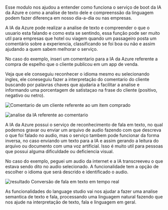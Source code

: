 Esse modulo nos ajudou a entender como funciona o serviço de boot da IA da Azure e como a analise de texto dele e compreenssão da linguagem podem fazer diferença em nosso dia-a-dia ou nas empresas.

A IA da Azure pode realizar a analise de texto e compreender o que o usuario esta falando e como esta se sentindo, essa função pode ser muito util para empresas que hotel ou viagem quando um passageiro posta um comentário sobre a experiencia, classificando se foi boa ou não e assim ajudando a quem sabem melhorar o serviço.

No caso do exemplo, inseri um comentario para a IA da Azure referente a compra de espelho que o cliente publicou em um app de venda.

Veja que ele conseguiu reconhecer o idioma mesmo eu selecionando ingles, ele coneseguiu fazer a interpretação do comentario do cliente buscando por palavras chaves que ajudaria a facilitar a analise e informando uma porcentagem de satistaçao na frase do cliente (positivo, negativo ou netro).

![Comentario de um cliente referente ao um item comprado](https://github.com/user-attachments/assets/388b4d88-ff07-4bab-9aad-5763f0c0d9af)

![analise da IA referente ao comentario ](https://github.com/user-attachments/assets/c5911d6c-91c3-4be3-af4d-ca86d6a7fb17)


A IA  da Azure possui o serviço de reconhecimento de fala em texto, no qual podemos gravar ou enviar um arquivo de audio fazendo com que descreva o que foi falado no audio, mas o serviço tambem pode funcionar da forma inversa, no caso enviando um texto para a IA e assim gerando a leitura do arquivo ou documento com uma voz artificial. Isso é muito util para pessoas que possui alguma dificuldade ou deficiencia visual.

No caso do exemplo, peguei um audio da internet e a IA transcreeveu o que estava sendo dito no audio selecionado. A funcionalidade tem a opção de escolher o idioma que será descrido e identificado o audio.

![resultado Conversão de fala em texto em tempo real](https://github.com/user-attachments/assets/5d130f53-e737-456f-aa15-46b2f10d1b92)


As funcionalidades do language studio vai nos ajudar a fazer uma analise semantica de texto e fala, processando uma linguagem natural fazendo que nos ajude na interpretação de texto, fala e linguagem em geral.

